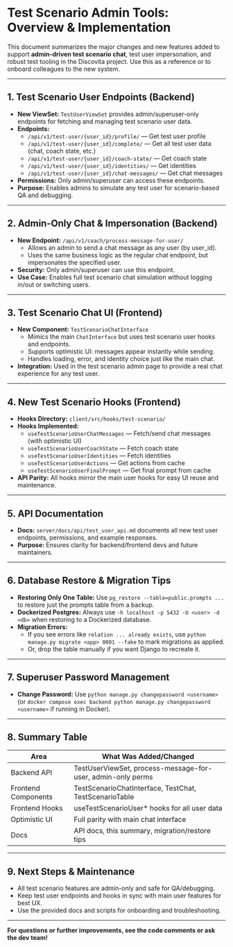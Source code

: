 # Test Scenario Admin Tools: Overview & Implementation

This document summarizes the major changes and new features added to support **admin-driven test scenario chat**, test user impersonation, and robust test tooling in the Discovita project. Use this as a reference or to onboard colleagues to the new system.

---

## 1. Test Scenario User Endpoints (Backend)

- **New ViewSet:** `TestUserViewSet` provides admin/superuser-only endpoints for fetching and managing test scenario user data.
- **Endpoints:**
  - `/api/v1/test-user/{user_id}/profile/` — Get test user profile
  - `/api/v1/test-user/{user_id}/complete/` — Get all test user data (chat, coach state, etc.)
  - `/api/v1/test-user/{user_id}/coach-state/` — Get coach state
  - `/api/v1/test-user/{user_id}/identities/` — Get identities
  - `/api/v1/test-user/{user_id}/chat-messages/` — Get chat messages
- **Permissions:** Only admin/superuser can access these endpoints.
- **Purpose:** Enables admins to simulate any test user for scenario-based QA and debugging.

---

## 2. Admin-Only Chat & Impersonation (Backend)

- **New Endpoint:** `/api/v1/coach/process-message-for-user/`
  - Allows an admin to send a chat message as any user (by user_id).
  - Uses the same business logic as the regular chat endpoint, but impersonates the specified user.
- **Security:** Only admin/superuser can use this endpoint.
- **Use Case:** Enables full test scenario chat simulation without logging in/out or switching users.

---

## 3. Test Scenario Chat UI (Frontend)

- **New Component:** `TestScenarioChatInterface`
  - Mimics the main `ChatInterface` but uses test scenario user hooks and endpoints.
  - Supports optimistic UI: messages appear instantly while sending.
  - Handles loading, error, and identity choice just like the main chat.
- **Integration:** Used in the test scenario admin page to provide a real chat experience for any test user.

---

## 4. New Test Scenario Hooks (Frontend)

- **Hooks Directory:** `client/src/hooks/test-scenario/`
- **Hooks Implemented:**
  - `useTestScenarioUserChatMessages` — Fetch/send chat messages (with optimistic UI)
  - `useTestScenarioUserCoachState` — Fetch coach state
  - `useTestScenarioUserIdentities` — Fetch identities
  - `useTestScenarioUserActions` — Get actions from cache
  - `useTestScenarioUserFinalPrompt` — Get final prompt from cache
- **API Parity:** All hooks mirror the main user hooks for easy UI reuse and maintenance.

---

## 5. API Documentation

- **Docs:** `server/docs/api/test_user_api.md` documents all new test user endpoints, permissions, and example responses.
- **Purpose:** Ensures clarity for backend/frontend devs and future maintainers.

---

## 6. Database Restore & Migration Tips

- **Restoring Only One Table:** Use `pg_restore --table=public.prompts ...` to restore just the prompts table from a backup.
- **Dockerized Postgres:** Always use `-h localhost -p 5432 -U <user> -d <db>` when restoring to a Dockerized database.
- **Migration Errors:**
  - If you see errors like `relation ... already exists`, use `python manage.py migrate <app> 0001 --fake` to mark migrations as applied.
  - Or, drop the table manually if you want Django to recreate it.

---

## 7. Superuser Password Management

- **Change Password:** Use `python manage.py changepassword <username>` (or `docker compose exec backend python manage.py changepassword <username>` if running in Docker).

---

## 8. Summary Table

| Area                | What Was Added/Changed                                      |
|---------------------|------------------------------------------------------------|
| Backend API         | TestUserViewSet, process-message-for-user, admin-only perms|
| Frontend Components | TestScenarioChatInterface, TestChat, TestScenarioTable     |
| Frontend Hooks      | useTestScenarioUser* hooks for all user data               |
| Optimistic UI       | Full parity with main chat interface                       |
| Docs                | API docs, this summary, migration/restore tips             |

---

## 9. Next Steps & Maintenance

- All test scenario features are admin-only and safe for QA/debugging.
- Keep test user endpoints and hooks in sync with main user features for best UX.
- Use the provided docs and scripts for onboarding and troubleshooting.

---

**For questions or further improvements, see the code comments or ask the dev team!** 